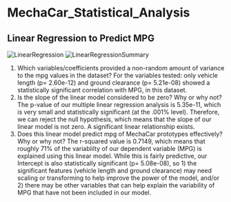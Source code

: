 # MechaCar_Statistical_Analysis

## Linear Regression to Predict MPG
![LinearRegression](https://user-images.githubusercontent.com/108380062/194725957-000cbc90-f960-40a7-b26f-76c3a363b3f3.png)
![LinearRegressionSummary](https://user-images.githubusercontent.com/108380062/194726215-b7eed466-09ce-45b4-b0bd-f9ea8980d5ba.png)
1. Which variables/coefficients provided a non-random amount of variance to the mpg values in the dataset?
For the variables tested: only vehicle length (p= 2.60e-12) and ground clearance (p= 5.21e-08) showed a statistically significant correlation with MPG, in this dataset.
2. Is the slope of the linear model considered to be zero? Why or why not?
The p-value of our multiple linear regression analysis is 5.35e-11, which is very small and statistically significant (at the .001% level). Therefore, we can reject the null hypothesis, which means that the slope of our linear model is not zero. A significant linear relationship exists.
3. Does this linear model predict mpg of MechaCar prototypes effectively? Why or why not?
The r-squared value is 0.7149, which means that roughly 71% of the variablilty of our dependent variable (MPG) is explained using this linear model. While this is fairly predictive, our Intercept is also statistically significant (p= 5.08e-08), so 1) the significant features (vehicle length and ground clearance) may need scaling or transforming to help improve the power of the model, and/or 2) there may be other variables that can help explain the variability of MPG that have not been included in our model.
